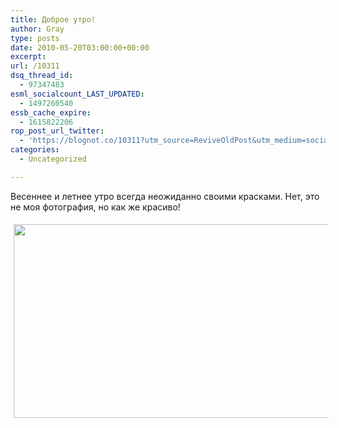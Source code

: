 ```yaml
---
title: Доброе утро!
author: Gray
type: posts
date: 2010-05-20T03:00:00+00:00
excerpt:
url: /10311
dsq_thread_id:
  - 97347483
esml_socialcount_LAST_UPDATED:
  - 1497260540
essb_cache_expire:
  - 1615822206
rop_post_url_twitter:
  - 'https://blognot.co/10311?utm_source=ReviveOldPost&utm_medium=social&utm_campaign=ReviveOldPost'
categories:
  - Uncategorized

---
```








Весеннее и летнее утро всегда неожиданно своими красками. Нет, это не моя фотография, но как же красиво!

<img src="https://i2.wp.com/www.searchengines.ru/blog/images/sunset20052010.jpg?resize=600%2C310" width="600" height="310" alt="" style="margin-top:5px; margin-right:5px; margin-bottom:5px; margin-left:5px;" data-recalc-dims="1" />